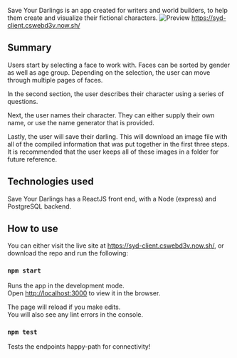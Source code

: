 Save Your Darlings is an app created for writers and world builders, to help them create and visualize their fictional characters.
![Preview](./src/images/intro.jpg)
https://syd-client.cswebd3v.now.sh/

## Summary

Users start by selecting a face to work with. Faces can be sorted by gender as well as age group. Depending on the selection, the user can move through multiple pages of faces.

In the second section, the user describes their character using a series of questions.

Next, the user names their character. They can either supply their own name, or use the name generator that is provided.

Lastly, the user will save their darling. This will download an image file with all of the compiled information that was put together in the first three steps. It is recommended that the user keeps all of these images in a folder for future reference.

## Technologies used

Save Your Darlings has a ReactJS front end, with a Node (express) and PostgreSQL backend.

## How to use

You can either visit the live site at https://syd-client.cswebd3v.now.sh/, or download the repo and run the following:

### `npm start`

Runs the app in the development mode.<br />
Open [http://localhost:3000](http://localhost:3000) to view it in the browser.

The page will reload if you make edits.<br />
You will also see any lint errors in the console.

### `npm test`

Tests the endpoints happy-path for connectivity!

